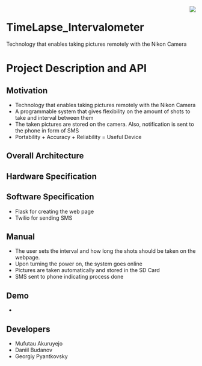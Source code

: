<img src="icon.png" align="right" />

# TimeLapse_Intervalometer
Technology that enables taking pictures remotely with the Nikon Camera

# Project Description and API

## Motivation
- Technology that enables taking pictures remotely with the Nikon Camera
- A programmable system that gives flexibility on the amount of shots to take and interval between them
- The taken pictures are stored on the camera. Also, notification is sent to the phone in form of SMS
- Portability +  Accuracy +  Reliability = Useful Device 

## Overall Architecture

## Hardware Specification

## Software Specification
- Flask for creating the web page
- Twilio for sending SMS

## Manual
- The user sets the interval and how long the shots should be taken on the webpage.
- Upon turning the power on, the system goes online
- Pictures are taken automatically and stored in the SD Card
- SMS sent to phone indicating process done

## Demo
- 

## Developers
- Mufutau Akuruyejo
- Daniil Budanov
- Georgiy Pyantkovsky
